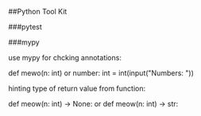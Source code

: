 ##Python Tool Kit



###pytest



###mypy

use mypy for chcking annotations:

def mewo(n: int) or number: int = int(input("Numbers: "))

hinting type of return value from function:


def meow(n: int) -> None: or def meow(n: int) -> str: